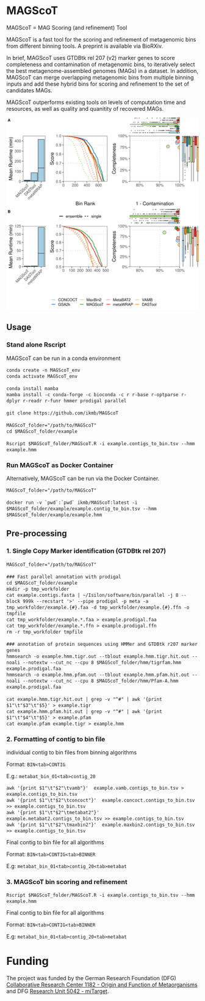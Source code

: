 # MAGScoT

MAGScoT = MAG Scoring (and refinement) Tool

MAGScoT is a fast tool for the scoring and refinement of metagenomic bins from different binning tools. A preprint is available via BioRXiv.

In brief, MAGScoT uses GTDBtk rel 207 (v2) marker genes to score completeness and contamination of metagenomic bins, to iteratively select the best metagenome-assembled genomes (MAGs) in a dataset. In addition, MAGScoT can merge overlapping metagenomic bins from multiple binning inputs and add these hybrid bins for scoring and refinement to the set of candidates MAGs.

MAGScoT outperforms existing tools on levels of computation time and resources, as well as quality and quanitity of recovered MAGs.

![](static/summary_plot.png)


## Usage

### Stand alone Rscript

MAGScoT can be run in a conda environment

```
conda create -n MAGScoT_env
conda activate MAGScoT_env

conda install mamba
mamba install -c conda-forge -c bioconda -c r r-base r-optparse r-dplyr r-readr r-funr hmmer prodigal parallel

git clone https://github.com/ikmb/MAGScoT

MAGScoT_folder="/path/to/MAGScoT"
cd $MAGScoT_folder/example

Rscript $MAGScoT_folder/MAGScoT.R -i example.contigs_to_bin.tsv --hmm example.hmm

```

### Run MAGScoT as Docker Container

Alternatively, MAGScoT can be run via the Docker Container.


```
MAGScoT_folder="/path/to/MAGScoT"

docker run -v `pwd`:`pwd` ikmb/MAGScoT:latest -i $MAGScoT_folder/example/example.contig_to_bin.tsv --hmm $MAGScoT_folder/example/example.hmm

```

## Pre-processing

### 1. Single Copy Marker identification (GTDBtk rel 207)

```
MAGScoT_folder="/path/to/MAGScoT"

### Fast parallel annotation with prodigal
cd $MAGScoT_folder/example
mkdir -p tmp_workfolder
cat example.contigs.fasta | ~/Isilon/software/bin/parallel -j 8 --block 999k --recstart '>' --pipe prodigal -p meta -a tmp_workfolder/example.{#}.faa -d tmp_workfolder/example.{#}.ffn -o tmpfile
cat tmp_workfolder/example.*.faa > example.prodigal.faa
cat tmp_workfolder/example.*.ffn > example.prodigal.ffn
rm -r tmp_workfolder tmpfile

### annotation of protein sequences using HMMer and GTDBtk r207 marker genes
hmmsearch -o example.hmm.tigr.out --tblout example.hmm.tigr.hit.out --noali --notextw --cut_nc --cpu 8 $MAGScoT_folder/hmm/tigrfam.hmm example.prodigal.faa
hmmsearch -o example.hmm.pfam.out --tblout example.hmm.pfam.hit.out --noali --notextw --cut_nc --cpu 8 $MAGScoT_folder/hmm/Pfam-A.hmm example.prodigal.faa

cat example.hmm.tigr.hit.out | grep -v "^#" | awk '{print $1"\t"$3"\t"$5}' > example.tigr
cat example.hmm.pfam.hit.out | grep -v "^#" | awk '{print $1"\t"$4"\t"$5}' > example.pfam
cat example.pfam example.tigr > example.hmm
```

### 2. Formatting of contig to bin file

individual contig to bin files from binning algorithms

Format: 	`BIN<tab>CONTIG`

E.g.:	`metabat_bin_01<tab>contig_20`

```
awk '{print $1"\t"$2"\tvamb"}'  example.vamb.contigs_to_bin.tsv > example.contigs_to_bin.tsv
awk '{print $1"\t"$2"\tconcoct"}'  example.concoct.contigs_to_bin.tsv >> example.contigs_to_bin.tsv
awk '{print $1"\t"$2"\tmetabat2"}'  example.metabat2.contigs_to_bin.tsv >> example.contigs_to_bin.tsv
awk '{print $1"\t"$2"\tmaxbin2"}'  example.maxbin2.contigs_to_bin.tsv >> example.contigs_to_bin.tsv
```

Final contig to bin file for all algorithms

Format:	`BIN<tab>CONTIG<tab>BINNER`

E.g:		`metabat_bin_01<tab>contig_20<tab>metabat`


### 3. MAGScoT bin scoring and refinement

```
Rscript $MAGScoT_folder/MAGScoT.R -i example.contigs_to_bin.tsv --hmm example.hmm
```

Final contig to bin file for all algorithms

Format:	`BIN<tab>CONTIG<tab>BINNER`

E.g:		`metabat_bin_01<tab>contig_20<tab>metabat`

# Funding

The project was funded by the German Research Foundation (DFG) [Collaborative Research Center 1182 - Origin and Function of Metaorganisms](https://www.metaorganism-research.com/) and DFG [Research Unit 5042 - miTarget](https://www.mitarget.org/).
